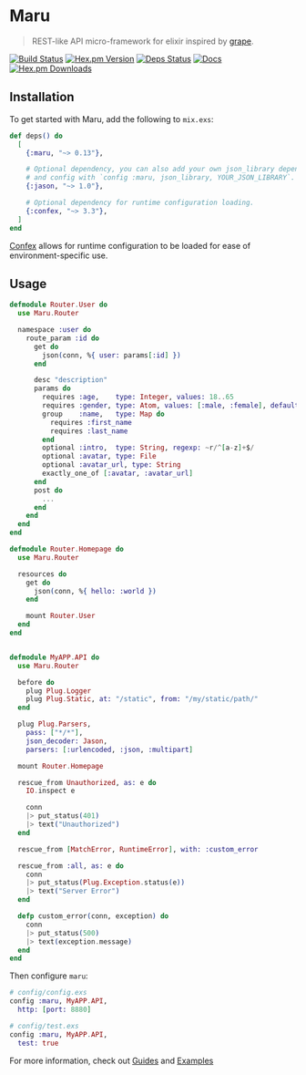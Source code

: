 # Maru

> REST-like API micro-framework for elixir inspired by [grape](https://github.com/ruby-grape/grape).

[![Build Status](https://img.shields.io/travis/elixir-maru/maru.svg?style=flat-square)](https://travis-ci.org/elixir-maru/maru)
[![Hex.pm Version](https://img.shields.io/hexpm/v/maru.svg?style=flat-square)](https://hex.pm/packages/maru)
[![Deps Status](https://beta.hexfaktor.org/badge/all/github/elixir-maru/maru.svg?branch=master&style=flat-square)](https://beta.hexfaktor.org/github/elixir-maru/maru)
[![Docs](https://inch-ci.org/github/elixir-maru/maru.svg?branch=master&style=flat-square)](https://inch-ci.org/github/elixir-maru/maru)
[![Hex.pm Downloads](https://img.shields.io/hexpm/dt/maru.svg?style=flat-square)](https://hex.pm/packages/maru)

## Installation

To get started with Maru, add the following to `mix.exs`:

```elixir
def deps() do
  [
    {:maru, "~> 0.13"},

    # Optional dependency, you can also add your own json_library dependency
    # and config with `config :maru, json_library, YOUR_JSON_LIBRARY`.
    {:jason, "~> 1.0"},

    # Optional dependency for runtime configuration loading.
    {:confex, "~> 3.3"},
  ]
end
```

[Confex][] allows for runtime configuration to be loaded for ease of environment-specific use.

## Usage

```elixir
defmodule Router.User do
  use Maru.Router

  namespace :user do
    route_param :id do
      get do
        json(conn, %{ user: params[:id] })
      end

      desc "description"
      params do
        requires :age,    type: Integer, values: 18..65
        requires :gender, type: Atom, values: [:male, :female], default: :female
        group    :name,   type: Map do
          requires :first_name
          requires :last_name
        end
        optional :intro,  type: String, regexp: ~r/^[a-z]+$/
        optional :avatar, type: File
        optional :avatar_url, type: String
        exactly_one_of [:avatar, :avatar_url]
      end
      post do
        ...
      end
    end
  end
end

defmodule Router.Homepage do
  use Maru.Router

  resources do
    get do
      json(conn, %{ hello: :world })
    end

    mount Router.User
  end
end


defmodule MyAPP.API do
  use Maru.Router

  before do
    plug Plug.Logger
    plug Plug.Static, at: "/static", from: "/my/static/path/"
  end

  plug Plug.Parsers,
    pass: ["*/*"],
    json_decoder: Jason,
    parsers: [:urlencoded, :json, :multipart]

  mount Router.Homepage

  rescue_from Unauthorized, as: e do
    IO.inspect e

    conn
    |> put_status(401)
    |> text("Unauthorized")
  end

  rescue_from [MatchError, RuntimeError], with: :custom_error

  rescue_from :all, as: e do
    conn
    |> put_status(Plug.Exception.status(e))
    |> text("Server Error")
  end

  defp custom_error(conn, exception) do
    conn
    |> put_status(500)
    |> text(exception.message)
  end
end
```

Then configure `maru`:

```elixir
# config/config.exs
config :maru, MyAPP.API,
  http: [port: 8880]

# config/test.exs
config :maru, MyAPP.API,
  test: true
```

For more information, check out  [Guides](https://maru.readme.io) and [Examples](https://github.com/elixir-maru/maru_examples)


[confex]: https://hex.pm/packages/confex

